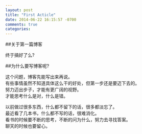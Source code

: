 ```yaml
---
layout: post
title: "First Acticle"
date: 2014-06-22 16:15:57 -0700
comments: true
categories: 
---
```


##关于第一篇博客

终于搞好了么?

##为什么要写博客呢?

这个问题，博客先能写出来再说。  
有些事情虽然不知道具体这么干的好处，但第一步还是要迈下去的。  
努力迈出步子，才能有更广阔的视野。  
才能思考什么是对，什么是错。  

以前做过很多东西，什么都不留下的话，很多都淡忘了。  
最近看了几本书，什么都不写的话，很难消化。  
看书的时候要不断的思考，不断的问为什么，努力去寻找答案。  
聊天的时候也要留心。  


